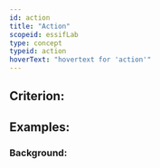 ```yaml
---
id: action
title: "Action"
scopeid: essifLab
type: concept
typeid: action
hoverText: "hovertext for 'action'"
---
```


## Criterion:

## Examples:

### Background:
